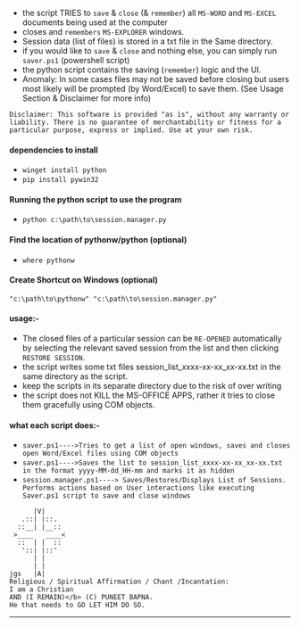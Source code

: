 + the script TRIES to `save` & `close` (& `remember`) all `MS-WORD` and `MS-EXCEL` documents being used at the computer
+ closes and `remembers` `MS-EXPLORER` windows.
+ Session data (list of files) is stored in a txt file in the Same directory.
+ if you would like to `save` & `close` and nothing else, you can simply run `saver.ps1` (powershell script)
+ the python script contains the saving (`remember`) logic and the UI.
+ Anomaly: In some cases files may not be saved before closing but users most likely will be prompted (by Word/Excel) to save them. (See Usage Section & Disclaimer for more info)

`Disclaimer: This software is provided "as is", without any warranty or liability. There is no guarantee of merchantability or fitness for a particular purpose, express or implied. Use at your own risk.`

#### dependencies to install
+ `winget install python`
+ `pip install pywin32`

#### Running the python script to use the program
+ `python c:\path\to\session.manager.py`


#### Find the location of pythonw/python (optional)
+ `where pythonw`
#### Create Shortcut on Windows (optional)
`"c:\path\to\pythonw" "c:\path\to\session.manager.py"`

#### usage:-
+ The closed files of a particular session can be `RE-OPENED` automatically by selecting the relevant saved session from the list and then clicking `RESTORE SESSION`.
+ the script writes some txt files session_list_xxxx-xx-xx_xx-xx.txt in the same directory as the script.
+ keep the scripts in its separate directory due to the risk of over writing
+ the script does not KILL the MS-OFFICE APPS, rather it tries to close them gracefully using COM objects.

#### what each script does:-
+ `saver.ps1---->Tries to get a list of open windows, saves and closes open Word/Excel files using COM objects`
+ `saver.ps1---->Saves the list to session_list_xxxx-xx-xx_xx-xx.txt in the format yyyy-MM-dd_HH-mm and marks it as hidden`
+ `session.manager.ps1----> Saves/Restores/Displays List of Sessions. Performs actions based on User interactions like executing Saver.ps1 script to save and close windows`

```
      |V|
   .::| |::.
  ::__| |__::
 >____   ____<
  ::  | |  ::
   '::| |::'
      | |
      | |
jgs   |A|
Religious / Spiritual Affirmation / Chant /Incantation:
I am a Christian
AND (I REMAIN)</b> (C) PUNEET BAPNA.
He that needs to GO LET HIM DO SO.
```
------
